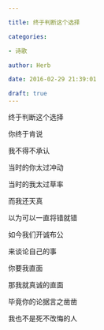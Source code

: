 ```yaml
---

title: 终于判断这个选择

categories:

- 诗歌

author: Herb

date: 2016-02-29 21:39:01

draft: true
---
```


终于判断这个选择

你终于肯说

我不得不承认

当时的你太过冲动

当时的我太过草率

而我还天真

以为可以一直将错就错



如今我们开诚布公

来谈论自己的事

你要我直面

那我就真诚的直面

毕竟你的论据言之凿凿

我也不是死不改悔的人